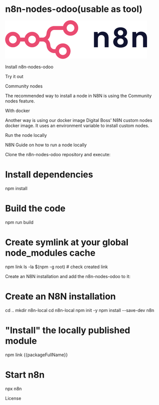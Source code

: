 # n8n-nodes-odoo(usable as tool)

![n8n.io - Workflow Automation](https://raw.githubusercontent.com/n8n-io/n8n/master/assets/n8n-logo.png)

Install n8n-nodes-odoo

Try it out

Community nodes

The recommended way to install a node in N8N is using the Community nodes feature.


With docker

Another way is using our docker image Digital Boss' N8N custom nodes docker image. It uses an environment variable to install custom nodes.


Run the node locally

N8N Guide on how to run a node locally


Clone the n8n-nodes-odoo repository and execute:


# Install dependencies
npm install

# Build the code
npm run build

# Create symlink at your global node_modules cache
npm link
ls -la $(npm -g root) # check created link

Create an N8N installation and add the n8n-nodes-odoo to it:


# Create an N8N installation
cd ..
mkdir n8n-local
cd n8n-local
npm init -y
npm install --save-dev n8n

# "Install" the locally published module
npm link {{packageFullName}}

# Start n8n
npx n8n

License

